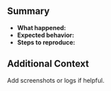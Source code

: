 ## Summary
- **What happened:**
- **Expected behavior:**
- **Steps to reproduce:**

## Additional Context
Add screenshots or logs if helpful.
